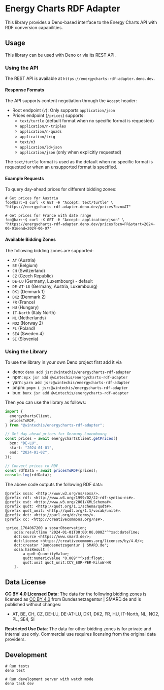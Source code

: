 # Energy Charts RDF Adapter

This library provides a Deno-based interface to the Energy Charts API with RDF conversion capabilities.

## Usage

This library can be used with Deno or via its REST API.

### Using the API

The REST API is available at `https://energycharts-rdf-adapter.deno.dev`.

#### Response Formats

The API supports content negotiation through the `Accept` header:

- Root endpoint (`/`): Only supports `application/json`
- Prices endpoint (`/prices`) supports:
  - `text/turtle` (default format when no specific format is requested)
  - `application/n-triples`
  - `application/n-quads`
  - `application/trig`
  - `text/n3`
  - `application/ld+json`
  - `application/json` (only when explicitly requested)

The `text/turtle` format is used as the default when no specific format is requested or when an unsupported format is specified.

#### Example Requests

To query day-ahead prices for different bidding zones:

```console
# Get prices for Austria
foo@bar:~$ curl -X GET -H "Accept: text/turtle" \
"https://energycharts-rdf-adapter.deno.dev/prices?bzn=AT"

# Get prices for France with date range
foo@bar:~$ curl -X GET -H "Accept: application/json" \
"https://energycharts-rdf-adapter.deno.dev/prices?bzn=FR&start=2024-06-01&end=2024-06-07"
```

#### Available Bidding Zones

The following bidding zones are supported:

- `AT` (Austria)
- `BE` (Belgium)
- `CH` (Switzerland)
- `CZ` (Czech Republic)
- `DE-LU` (Germany, Luxembourg) - default
- `DE-AT-LU` (Germany, Austria, Luxembourg)
- `DK1` (Denmark 1)
- `DK2` (Denmark 2)
- `FR` (France)
- `HU` (Hungary)
- `IT-North` (Italy North)
- `NL` (Netherlands)
- `NO2` (Norway 2)
- `PL` (Poland)
- `SE4` (Sweden 4)
- `SI` (Slovenia)

### Using the Library

To use the library in your own Deno project first add it via

- deno: `deno add jsr:@wintechis/energycharts-rdf-adapter`
- npm: `npx jsr add @wintechis/energycharts-rdf-adapter`
- yarn: `yarn add jsr:@wintechis/energycharts-rdf-adapter`
- pnpm: `pnpm i jsr:@wintechis/energycharts-rdf-adapter`
- bun: `bunx jsr add @wintechis/energycharts-rdf-adapter`

Then you can use the library as follows:

```typescript
import {
  energychartsClient,
  pricesToRDF,
} from "@wintechis/energycharts-rdf-adapter";

// Get day-ahead prices for Germany-Luxembourg
const prices = await energychartsClient.getPrices({
  bzn: "DE-LU",
  start: "2024-01-01",
  end: "2024-01-02",
});

// Convert prices to RDF
const rdfData = await pricesToRDF(prices);
console.log(rdfData);
```

The above code outputs the following RDF data:

```turtle
@prefix sosa: <http://www.w3.org/ns/sosa/>.
@prefix rdf: <http://www.w3.org/1999/02/22-rdf-syntax-ns#>.
@prefix xsd: <http://www.w3.org/2001/XMLSchema#>.
@prefix qudt: <http://qudt.org/1.1/schema/qudt#>.
@prefix qudt_unit: <http://qudt.org/1.1/vocab/unit#>.
@prefix dct: <http://purl.org/dc/terms/>.
@prefix cc: <http://creativecommons.org/ns#>.

:price_1704067200 a sosa:Observation;
    sosa:resultTime "2024-01-01T00:00:00.000Z"^^xsd:dateTime;
    dct:source <https://www.smard.de/>;
    dct:license <https://creativecommons.org/licenses/by/4.0/>;
    dct:creator "Bundesnetzagentur | SMARD.de";
    sosa:hasResult [
        a qudt:QuantityValue;
        qudt:numericValue "0.089"^^xsd:float;
        qudt:unit qudt_unit:CCY_EUR-PER-KiloW-HR
    ].
```

## Data License

**CC BY 4.0 Licensed Data**: The data for the following bidding zones is licensed as [CC BY 4.0](https://creativecommons.org/licenses/by/4.0/) from Bundesnetzagentur | SMARD.de and is published without changes:

- AT, BE, CH, CZ, DE-LU, DE-AT-LU, DK1, DK2, FR, HU, IT-North, NL, NO2, PL, SE4, SI

**Restricted Use Data**: The data for other bidding zones is for private and internal use only. Commercial use requires licensing from the original data providers.

## Development

```
# Run tests
deno test

# Run development server with watch mode
deno task dev
```
